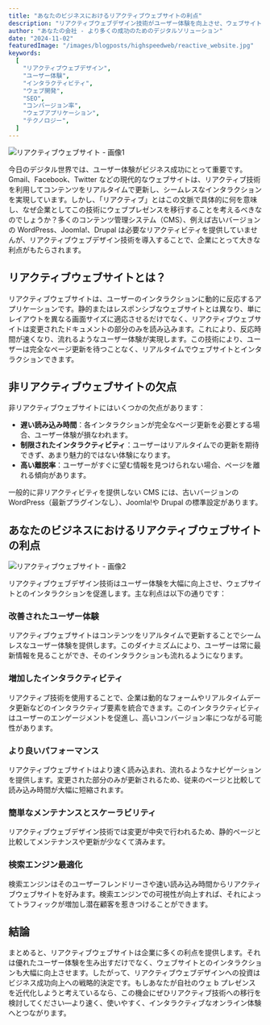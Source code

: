 ```yaml
---
title: "あなたのビジネスにおけるリアクティブウェブサイトの利点"
description: "リアクティブウェブデザイン技術がユーザー体験を向上させ、ウェブサイトとのインタラクションを増加させる方法を発見しましょう。"
author: "あなたの会社 - より多くの成功のためのデジタルソリューション"
date: "2024-11-02"
featuredImage: "/images/blogposts/highspeedweb/reactive_website.jpg"
keywords:
  [
    "リアクティブウェブデザイン",
    "ユーザー体験",
    "インタラクティビティ",
    "ウェブ開発",
    "SEO",
    "コンバージョン率",
    "ウェブアプリケーション",
    "テクノロジー",
  ]
---
```


![リアクティブウェブサイト - 画像1](/images/blogposts/highspeedweb/reactive_website.jpg)

今日のデジタル世界では、ユーザー体験がビジネス成功にとって重要です。Gmail、Facebook、Twitter などの現代的なウェブサイトは、リアクティブ技術を利用してコンテンツをリアルタイムで更新し、シームレスなインタラクションを実現しています。しかし、「リアクティブ」とはこの文脈で具体的に何を意味し、なぜ企業としてこの技術にウェブプレゼンスを移行することを考えるべきなのでしょうか？多くのコンテンツ管理システム（CMS）、例えば古いバージョンの WordPress、Joomla!、Drupal は必要なリアクティビティを提供していませんが、リアクティブウェブデザイン技術を導入することで、企業にとって大きな利点がもたらされます。

## リアクティブウェブサイトとは？

リアクティブウェブサイトは、ユーザーのインタラクションに動的に反応するアプリケーションです。静的またはレスポンシブなウェブサイトとは異なり、単にレイアウトを異なる画面サイズに適応させるだけでなく、リアクティブウェブサイトは変更されたドキュメントの部分のみを読み込みます。これにより、反応時間が速くなり、流れるようなユーザー体験が実現します。この技術により、ユーザーは完全なページ更新を待つことなく、リアルタイムでウェブサイトとインタラクションできます。

## 非リアクティブウェブサイトの欠点

非リアクティブウェブサイトにはいくつかの欠点があります：

- **遅い読み込み時間**：各インタラクションが完全なページ更新を必要とする場合、ユーザー体験が損なわれます。
- **制限されたインタラクティビティ**：ユーザーはリアルタイムでの更新を期待できず、あまり魅力的ではない体験になります。
- **高い離脱率**：ユーザーがすぐに望む情報を見つけられない場合、ページを離れる傾向があります。

一般的に非リアクティビティを提供しない CMS には、古いバージョンの WordPress（最新プラグインなし）、Joomla!や Drupal の標準設定があります。

## あなたのビジネスにおけるリアクティブウェブサイトの利点

![リアクティブウェブサイト - 画像2](/images/blogposts/highspeedweb/reactive_website2.jpg)

リアクティブウェブデザイン技術はユーザー体験を大幅に向上させ、ウェブサイトとのインタラクションを促進します。主な利点は以下の通りです：

### 改善されたユーザー体験

リアクティブウェブサイトはコンテンツをリアルタイムで更新することでシームレスなユーザー体験を提供します。このダイナミズムにより、ユーザーは常に最新情報を見ることができ、そのインタラクションも流れるようになります。

### 増加したインタラクティビティ

リアクティブ技術を使用することで、企業は動的なフォームやリアルタイムデータ更新などのインタラクティブ要素を統合できます。このインタラクティビティはユーザーのエンゲージメントを促進し、高いコンバージョン率につながる可能性があります。

### より良いパフォーマンス

リアクティブウェブサイトはより速く読み込まれ、流れるようなナビゲーションを提供します。変更された部分のみが更新されるため、従来のページと比較して読み込み時間が大幅に短縮されます。

### 簡単なメンテナンスとスケーラビリティ

リアクティブウェブデザイン技術では変更が中央で行われるため、静的ページと比較してメンテナンスや更新が少なくて済みます。

### 検索エンジン最適化

検索エンジンはそのユーザーフレンドリーさや速い読み込み時間からリアクティブウェブサイトを好みます。検索エンジンでの可視性が向上すれば、それによってトラフィックが増加し潜在顧客を惹きつけることができます。

## 結論

まとめると、リアクティブウェブサイトは企業に多くの利点を提供します。それは優れたユーザー体験を生み出すだけでなく、ウェブサイトとのインタラクションも大幅に向上させます。したがって、リアクティブウェブデザインへの投資はビジネス成功向上への戦略的決定です。もしあなたが自社のウェ b プレゼンスを近代化しようと考えているなら、この機会にぜひリアクティブ技術への移行を検討してください—より速く、使いやすく、インタラクティブなオンライン体験へとつながります。
